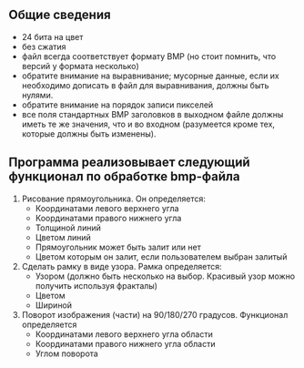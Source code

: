 Общие сведения
--------------
+ 24 бита на цвет
+ без сжатия
+ файл всегда соответствует формату BMP (но стоит помнить, что версий у формата несколько)
+ обратите внимание на выравнивание; мусорные данные, если их необходимо дописать в файл для выравнивания, должны быть нулями.
+ обратите внимание на порядок записи пикселей
+ все поля стандартных BMP заголовков в выходном файле должны иметь те же значения, что и во входном (разумеется кроме тех, которые должны быть изменены).

Программа реализовывает следующий функционал по обработке bmp-файла
-------------------------------------------------------------------
1. Рисование прямоугольника. Он определяется:
    + Координатами левого верхнего угла
    + Координатами правого нижнего угла
    + Толщиной линий
    + Цветом линий
    + Прямоугольник может быть залит или нет
    + Цветом которым он залит, если пользователем выбран залитый
2. Сделать рамку в виде узора. Рамка определяется:
   + Узором (должно быть несколько на выбор. Красивый узор можно получить используя фракталы)
   + Цветом
   + Шириной
3. Поворот изображения (части) на 90/180/270 градусов. Функционал определяется
   + Координатами левого верхнего угла области
   + Координатами правого нижнего угла области
   + Углом поворота
